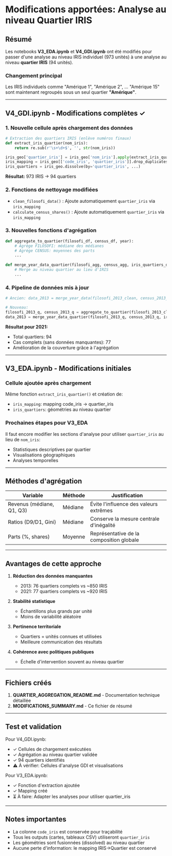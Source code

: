 # Modifications apportées: Analyse au niveau Quartier IRIS

## Résumé

Les notebooks **V3_EDA.ipynb** et **V4_GDI.ipynb** ont été modifiés pour passer d'une analyse au niveau IRIS individuel (973 unités) à une analyse au niveau **quartier IRIS** (94 unités).

### Changement principal

Les IRIS individuels comme "Amérique 1", "Amérique 2", ... "Amérique 15" sont maintenant regroupés sous un seul quartier **"Amérique"**.

---

## V4_GDI.ipynb - Modifications complètes ✓

### 1. Nouvelle cellule après chargement des données

```python
# Extraction des quartiers IRIS (enlève numéros finaux)
def extract_iris_quartier(nom_iris):
    return re.sub(r'\s+\d+$', '', str(nom_iris))

iris_geo['quartier_iris'] = iris_geo['nom_iris'].apply(extract_iris_quartier)
iris_mapping = iris_geo[['code_iris', 'quartier_iris']].drop_duplicates()
iris_quartiers = iris_geo.dissolve(by='quartier_iris', ...)
```

**Résultat:** 973 IRIS → 94 quartiers

### 2. Fonctions de nettoyage modifiées

- `clean_filosofi_data()` : Ajoute automatiquement `quartier_iris` via `iris_mapping`
- `calculate_census_shares()` : Ajoute automatiquement `quartier_iris` via `iris_mapping`

### 3. Nouvelles fonctions d'agrégation

```python
def aggregate_to_quartier(filosofi_df, census_df, year):
    # Agrège FILOSOFI: médiane des médianes
    # Agrège CENSUS: moyennes des parts
    ...
    
def merge_year_data_quartier(filosofi_agg, census_agg, iris_quartiers_df, year):
    # Merge au niveau quartier au lieu d'IRIS
    ...
```

### 4. Pipeline de données mis à jour

```python
# Ancien: data_2013 = merge_year_data(filosofi_2013_clean, census_2013_shares, iris_geo, 2013)

# Nouveau:
filosofi_2013_q, census_2013_q = aggregate_to_quartier(filosofi_2013_clean, census_2013_shares, 2013)
data_2013 = merge_year_data_quartier(filosofi_2013_q, census_2013_q, iris_quartiers, 2013)
```

**Résultat pour 2021:**
- Total quartiers: 94
- Cas complets (sans données manquantes): 77
- Amélioration de la couverture grâce à l'agrégation

---

## V3_EDA.ipynb - Modifications initiales

### Cellule ajoutée après chargement

Même fonction `extract_iris_quartier()` et création de:
- `iris_mapping`: mapping code_iris → quartier_iris
- `iris_quartiers`: géométries au niveau quartier

### Prochaines étapes pour V3_EDA

Il faut encore modifier les sections d'analyse pour utiliser `quartier_iris` au lieu de `nom_iris`:
- Statistiques descriptives par quartier
- Visualisations géographiques
- Analyses temporelles

---

## Méthodes d'agrégation

| Variable | Méthode | Justification |
|----------|---------|---------------|
| Revenus (médiane, Q1, Q3) | Médiane | Évite l'influence des valeurs extrêmes |
| Ratios (D9/D1, Gini) | Médiane | Conserve la mesure centrale d'inégalité |
| Parts (%, shares) | Moyenne | Représentative de la composition globale |

---

## Avantages de cette approche

1. **Réduction des données manquantes**
   - 2013: 76 quartiers complets vs ~850 IRIS
   - 2021: 77 quartiers complets vs ~920 IRIS

2. **Stabilité statistique**
   - Échantillons plus grands par unité
   - Moins de variabilité aléatoire

3. **Pertinence territoriale**
   - Quartiers = unités connues et utilisées
   - Meilleure communication des résultats

4. **Cohérence avec politiques publiques**
   - Échelle d'intervention souvent au niveau quartier

---

## Fichiers créés

1. **QUARTIER_AGGREGATION_README.md** - Documentation technique détaillée
2. **MODIFICATIONS_SUMMARY.md** - Ce fichier de résumé

---

## Test et validation

Pour V4_GDI.ipynb:
- ✓ Cellules de chargement exécutées
- ✓ Agrégation au niveau quartier validée
- ✓ 94 quartiers identifiés
- ⚠️ À vérifier: Cellules d'analyse GDI et visualisations

Pour V3_EDA.ipynb:
- ✓ Fonction d'extraction ajoutée
- ✓ Mapping créé
- ⏳ À faire: Adapter les analyses pour utiliser quartier_iris

---

## Notes importantes

- La colonne `code_iris` est conservée pour traçabilité
- Tous les outputs (cartes, tableaux CSV) utiliseront `quartier_iris`
- Les géométries sont fusionnées (dissolved) au niveau quartier
- Aucune perte d'information: le mapping IRIS→Quartier est conservé
